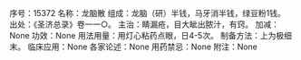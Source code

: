 序号：15372
名称：龙脑散
组成：龙脑（研）半钱，马牙消半钱，绿豆粉1钱。
出处：《圣济总录》卷一一○。
主治：睛漏疮，目大眦出脓汁，有窍。
加减：None
功效：None
用法用量：用灯心粘药点眼，日4-5次。
制备方法：上为极细末。
临床应用：None
各家论述：None
用药禁忌：None
附注：None
